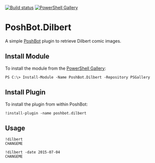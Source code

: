 
[![Build status][appveyor-badge]][appveyor-build]
[![PowerShell Gallery][psgallery-badge]][psgallery]

# PoshBot.Dilbert

A simple [PoshBot](https://github.com/devblackops/PoshBot) plugin to retrieve Dilbert comic images.

## Install Module

To install the module from the [PowerShell Gallery](https://www.powershellgallery.com/):

```
PS C:\> Install-Module -Name PoshBot.Dilbert -Repository PSGallery
```

## Install Plugin

To install the plugin from within PoshBot:

```
!install-plugin -name poshbot.dilbert
```

## Usage
```
!dilbert
CHANGEME
```

```
!dilbert -date 2015-07-04
CHANGEME
```

[appveyor-badge]: https://ci.appveyor.com/api/projects/status/eui6lam92efc5n8k?svg=true
[appveyor-build]: https://ci.appveyor.com/project/devblackops/poshbot-dilbert
[psgallery-badge]: https://img.shields.io/powershellgallery/dt/poshbot.dilbert.svg
[psgallery]: https://www.powershellgallery.com/packages/poshbot.dilbert
